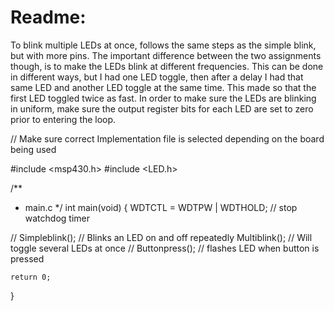 # Readme:

To blink multiple LEDs at once, follows the same steps as the simple blink, but with more pins. The important difference between the two assignments though, is to make the LEDs blink at different frequencies. This can be done in different ways, but I had one LED toggle, then after a delay I had that same LED and another LED toggle at the same time. This made so that the first LED toggled twice as fast. In order to make sure the LEDs are blinking in uniform, make sure the output register bits for each LED are set to zero prior to entering the loop. 

// Make sure correct Implementation file is selected depending on the board being used 

#include <msp430.h> 
#include <LED.h>


/**
 * main.c
 */
int main(void)
{
	  WDTCTL = WDTPW | WDTHOLD;	// stop watchdog timer
	
 // Simpleblink(); // Blinks an LED on and off repeatedly
    Multiblink(); // Will toggle several LEDs at once
 // Buttonpress(); // flashes LED when button is pressed

	return 0;
}
